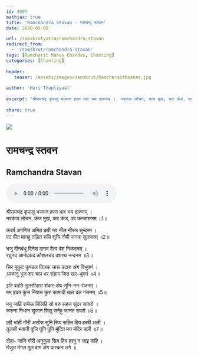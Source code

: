 ```yaml
---    
id: 4097    
mathjax: true    
title: 'Ramchandra Stavan - रामचन्द्र स्तवन'    
date: 2020-05-08    

url: /samskrutyatra/ramchandra-stavan
redirect_from: 
  - '/samskrut/ramchandra-stavan'
tags: [Ramcharit Manas Chandas, Chanting]
categories: [Chanting]
    
header:    
   teaser: /assets/images/samskrut/RamcharaitMaanas.jpg    
    
author: 'Hari Thapliyaal'    
    
excerpt: "श्रीरामचंद्र कृपालु भजमन हरण भाव भय दारुणम् ।  नवकंज लोचन, कंज मुख, कर कंज, पद कन्जारुणम ॥"   
    
share: true    
---    
```

    
![](/assets/images/samskrut/RamcharaitMaanas.jpg)    
    
# रामचन्द्र स्तवन    
## Ramchandra Stavan    
    
<audio controls>
  <source src="https://raw.githubusercontent.com/dasarpai/DAI-mp3/main/dasarpai-mp3/026-RamchandraStavan.mp3" type="audio/mp3">
  Your browser does not support the audio element.
</audio>     
    
श्रीरामचंद्र कृपालु भजमन हरण भाव भय दारुणम् ।    
नवकंज लोचन, कंज मुख, कर कंज, पद कन्जारुणम ॥1॥    
    
कंदर्प अगणित अमित छवी नव नील नीरज सुन्दरम ।    
पट पीत मानहु तड़ित रुचि शुचि नौमी जनक सुतावरम् ॥2॥    
    
भजु दीनबंधु दिनेश दानव दैत्य वंश निकंदनम् ।    
रघुनंद आनंदकंद कौशलचंद दशरथ नन्दनम ॥3॥    
    
सिर मुकुट कुण्डल तिलक चारू उदारु अंग विभुषणं ।    
आजानु भुज शर चाप धर संग्राम जित खर-धुषणं ॥4॥    
    
इति वदति तुलसीदास शंकर-शेष-मुनि-मन-रंजनम् ।    
मम् हृदय कुंज निवास कुरु कामादी खल दल गंजनम् ॥5॥    
    
मनु जाहिं राचेऊ मिलिहि सो बरु सहज सुंदर सांवरों ।    
करुना निधान सुजान सिलु सनेहु जानत रावरो ॥6॥    
    
एही भांती गौरी असीस सुनि सिय सहित हिय हरषी अली ।    
तुलसी भवानी पूजि पूनि पूनि मुदित मन मंदिर चली ॥7॥    
    
दोहा- जानि गौरी अनुकूल सिय हिय हरषु न जाइ कहि ।    
मंजुल मंगल मूल बाम अंग फरकन लगे ॥    
    
